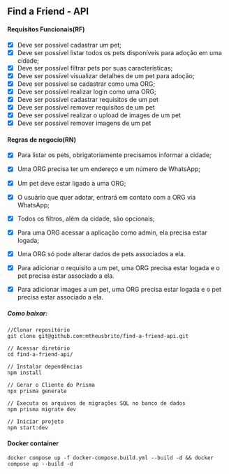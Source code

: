## Find a Friend - API
#### Requisitos Funcionais(RF)

- [x] Deve ser possível cadastrar um pet;
- [x] Deve ser possível listar todos os pets disponíveis para adoção em uma cidade;
- [x] Deve ser possível filtrar pets por suas características;
- [x] Deve ser possível visualizar detalhes de um pet para adoção;
- [x] Deve ser possível se cadastrar como uma ORG;
- [x] Deve ser possível realizar login como uma ORG;
- [x] Deve ser possível cadastrar requisitos de um pet
- [x] Deve ser possível remover requisitos de um pet
- [x] Deve ser possível realizar o upload de images de um pet
- [x] Deve ser possível remover imagens de um pet

#### Regras de negocio(RN)

- [x] Para listar os pets, obrigatoriamente precisamos informar a cidade;
- [x] Uma ORG precisa ter um endereço e um número de WhatsApp;
- [x] Um pet deve estar ligado a uma ORG;
- [x] O usuário que quer adotar, entrará em contato com a ORG via WhatsApp;
- [x] Todos os filtros, além da cidade, são opcionais;
- [x] Para uma ORG acessar a aplicação como admin, ela precisa estar logada;
- [x] Uma ORG só pode alterar dados de pets associados a ela. 
- [x] Para adicionar o requisito a um pet, uma ORG precisa estar logada e o pet precisa estar associado a ela.
- [x] Para adicionar images a um pet, uma ORG precisa estar logada e o pet precisa estar associado a ela.





##### Como baixar:

```
//Clonar repositório
git clone git@github.com:mtheusbrito/find-a-friend-api.git 

// Acessar diretório
cd find-a-friend-api/ 

// Instalar dependências
npm install

// Gerar o Cliente do Prisma
npx prisma generate

// Executa os arquivos de migrações SQL no banco de dados
npm prisma migrate dev

// Iniciar projeto
npm start:dev
```


#### Docker container

```
docker compose up -f docker-compose.build.yml --build -d && docker compose up --build -d

```
